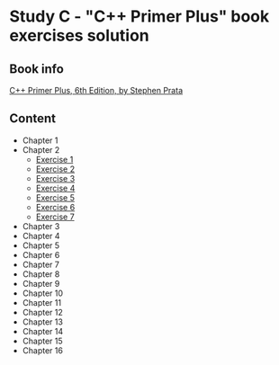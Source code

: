 # Study С - "C++ Primer Plus" book exercises solution

## Book info
[C++ Primer Plus, 6th Edition, by Stephen Prata](https://www.amazon.com/Primer-Plus-6th-Developers-Library/dp/0321776402)

## Content
* Chapter 1
* Chapter 2
	* [Exercise 1](https://github.com/kudraem/study-cpp-primer-plus-book-exercises/blob/master/chapter_2/exercise_2_1/solution.cpp)
	* [Exercise 2](https://github.com/kudraem/study-cpp-primer-plus-book-exercises/blob/master/chapter_2/exercise_2_2/solution.cpp)
	* [Exercise 3](https://github.com/kudraem/study-cpp-primer-plus-book-exercises/blob/master/chapter_2/exercise_2_3/solution.cpp)
	* [Exercise 4](https://github.com/kudraem/study-cpp-primer-plus-book-exercises/blob/master/chapter_2/exercise_2_4/solution.cpp)
	* [Exercise 5](https://github.com/kudraem/study-cpp-primer-plus-book-exercises/blob/master/chapter_2/exercise_2_5/solution.cpp)
	* [Exercise 6](https://github.com/kudraem/study-cpp-primer-plus-book-exercises/blob/master/chapter_2/exercise_2_6/solution.cpp)
	* [Exercise 7](https://github.com/kudraem/study-cpp-primer-plus-book-exercises/blob/master/chapter_2/exercise_2_7/solution.cpp)
* Chapter 3
* Chapter 4
* Chapter 5
* Chapter 6
* Chapter 7
* Chapter 8
* Chapter 9
* Chapter 10
* Chapter 11
* Chapter 12
* Chapter 13
* Chapter 14
* Chapter 15
* Chapter 16